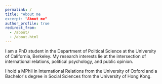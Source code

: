 ```yaml
---
permalink: /
title: "About me
excerpt: "About me"
author_profile: true
redirect_from: 
  - /about/
  - /about.html
---
```


I am a PhD student in the Department of Political Science at the University of California, Berkeley. My research interests lie at the intersection of international relations, political psychology, and public opinion. 

I hold a MPhil in International Relations from the University of Oxford and a Bachelor's degree in Social Sciences from the University of Hong Kong. 
